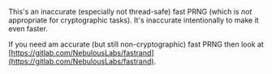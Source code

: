 This's an inaccurate (especially not thread-safe) fast PRNG (which is *not* appropriate for cryptographic tasks). It's inaccurate intentionally to make it even faster.

If you need am accurate (but still non-cryptographic) fast PRNG then look at [https://gitlab.com/NebulousLabs/fastrand](https://gitlab.com/NebulousLabs/fastrand).